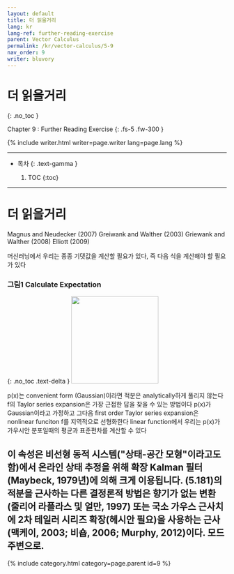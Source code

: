 ```yaml
---
layout: default
title: 더 읽을거리
lang: kr
lang-ref: further-reading-exercise
parent: Vector Calculus
permalink: /kr/vector-calculus/5-9
nav_order: 9
writer: bluvory
---
```


# 더 읽을거리
{: .no_toc }


Chapter 9 : Further Reading Exercise
{: .fs-5 .fw-300 }


{% include writer.html writer=page.writer lang=page.lang %}

---

- 목차
    {: .text-gamma }

    1. TOC
    {:toc}

---

# 더 읽을거리
Magnus and Neudecker (2007)
Greiwank and Walther (2003)
Griewank and Walther (2008)
Elliott (2009)


머신러닝에서 우리는 종종 기댓값을 계산할 필요가 있다, 즉 다음 식을 계산해야 할 필요가 있다
### **그림1** Calculate Expectation
{: .no_toc .text-delta }
<img src="{{ site.figure | absolute_url }}5.9.1.png" width="200px"/>

p(x)는 convenient form (Gaussian)이라면 적분은 analytically하게 풀리지 않는다
f의 Taylor series expansion은 가장 근접한 답을 찾을 수 있는 방법이다
p(x)가 Gaussian이라고 가정하고 그다음 first order Taylor series expansion은 nonlinear funciton f를 지역적으로 선형화한다
linear function에서 우리는 p(x)가 가우시안 분포일때의 평균과 표준편차를 계산할 수 있다


이 속성은 비선형 동적 시스템("상태-공간 모형"이라고도 함)에서 온라인 상태 추정을 위해 확장 Kalman 필터(Maybeck, 1979년)에 의해 크게 이용됩니다. (5.181)의 적분을 근사하는 다른 결정론적 방법은 향기가 없는 변환(줄리어 라플라스 및 얼만, 1997) 또는 국소 가우스 근사치에 2차 테일러 시리즈 확장(헤시안 필요)을 사용하는 근사(맥케이, 2003; 비숍, 2006; Murphy, 2012)이다. 모드 주변으로.
---

{% include category.html category=page.parent id=9 %}
